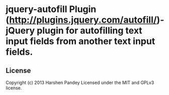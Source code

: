 jquery-autofill Plugin (http://plugins.jquery.com/autofill/)- jQuery plugin for autofilling text input fields from another text input fields.
===============

## License
Copyright (c) 2013 Harshen Pandey
Licensed under the MIT and GPLv3 license.
